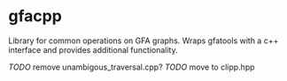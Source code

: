 # gfacpp

Library for common operations on GFA graphs.
Wraps gfatools with a c++ interface and provides additional functionality.

*TODO* remove unambigous_traversal.cpp?
*TODO* move to clipp.hpp
